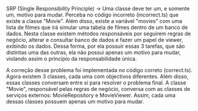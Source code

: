 SRP (Single Responsibility Principle) -> Uma classe deve ter um, e somente um, motivo para mudar.
Perceba no código incorreto (incorrect.ts) que existe a classe "Movie".
Além disso, existe a variável "movies" com uma lista de filmes que irá simular uma tabela de filmes dentro de um banco de dados.
Nesta classe existem métodos responsáveis por seguirem regras de negócio, alterar e consultar banco de dados e fazer um papel de viewer, exibindo os dados.
Dessa forma, por ela possuir essas 3 tarefas, que são distintas uma das outras, ela não possui apenas um motivo para mudar, violando assim o princípio da responsabilidade única.

A correção desse problema foi implementada no código correto (correct.ts).
Agora existem 3 classes, cada uma com objectivos diferentes. Além disso, essas classes conversam entre sí para resolver o problema final.
A classe "Movie", responsável pelas regras de negócio, conversa com as classes de serviços externos: MovieRepository e MovieViewer.
Assim, cada uma dessas classes possuem apenas um motivo para mudar.
